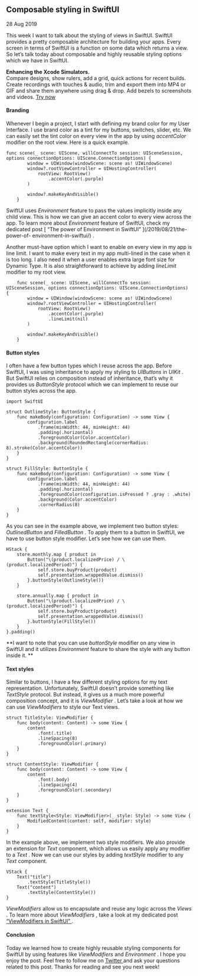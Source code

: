 ##  Composable styling in SwiftUI

28 Aug 2019

This week I want to talk about the styling of views in SwiftUI. SwiftUI
provides a pretty composable architecture for building your apps. Every screen
in terms of SwiftUI is a function on some data which returns a view. So let’s
talk today about composable and highly reusable styling options which we have
in SwiftUI.

**Enhancing the Xcode Simulators.**  
Compare designs, show rulers, add a grid, quick actions for recent builds.
Create recordings with touches & audio, trim and export them into MP4 or GIF
and share them anywhere using drag & drop. Add bezels to screenshots and
videos. [ Try now ](https://gumroad.com/a/931293139/ftvbh)

####  Branding

Whenever I begin a project, I start with defining my brand color for my User
Interface. I use brand color as a tint for my buttons, switches, slider, etc.
We can easily set the tint color on every view in the app by using
_accentColor_ modifier on the root view. Here is a quick example.

    
    
    func scene(_ scene: UIScene, willConnectTo session: UISceneSession, options connectionOptions: UIScene.ConnectionOptions) {
            window = UIWindow(windowScene: scene as! UIWindowScene)
            window?.rootViewController = UIHostingController(
                rootView: RootView()
                    .accentColor(.purple)
            )
    
            window?.makeKeyAndVisible()
        }
    

SwiftUI uses _Environment_ feature to pass the values implicitly inside any
child view. This is how we can give an accent color to every view across the
app. To learn more about _Environment_ feature of SwiftUI, check my dedicated
post [ “The power of Environment in SwiftUI” ](/2019/08/21/the-power-of-
environment-in-swiftui/) .

Another must-have option which I want to enable on every view in my app is
line limit. I want to make every text in my app multi-lined in the case when
it is too long. I also need it when a user enables extra large font size for
Dynamic Type. It is also straightforward to achieve by adding _lineLimit_
modifier to my root view.

    
    
        func scene(_ scene: UIScene, willConnectTo session: UISceneSession, options connectionOptions: UIScene.ConnectionOptions) {
            window = UIWindow(windowScene: scene as! UIWindowScene)
            window?.rootViewController = UIHostingController(
                rootView: RootView()
                    .accentColor(.purple)
                    .lineLimit(nil)
            )
    
            window?.makeKeyAndVisible()
        }
    

####  Button styles

I often have a few button types which I reuse across the app. Before SwiftUI,
I was using inheritance to apply my styling to _UIButtons_ in _UIKit_ . But
SwiftUI relies on composition instead of inheritance, that’s why it provides
us _ButtonStyle_ protocol which we can implement to reuse our button styles
across the app.

    
    
    import SwiftUI
    
    struct OutlineStyle: ButtonStyle {
        func makeBody(configuration: Configuration) -> some View {
            configuration.label
                .frame(minWidth: 44, minHeight: 44)
                .padding(.horizontal)
                .foregroundColor(Color.accentColor)
                .background(RoundedRectangle(cornerRadius: 8).stroke(Color.accentColor))
        }
    }
    
    struct FillStyle: ButtonStyle {
        func makeBody(configuration: Configuration) -> some View {
            configuration.label
                .frame(minWidth: 44, minHeight: 44)
                .padding(.horizontal)
                .foregroundColor(configuration.isPressed ? .gray : .white)
                .background(Color.accentColor)
                .cornerRadius(8)
        }
    }
    

As you can see in the example above, we implement two button styles:
_OutlinedButton_ and _FilledButton_ . To apply them to a button in SwiftUI, we
have to use button style modifier. Let’s see how we can use them.

    
    
    HStack {
        store.monthly.map { product in
            Button("\(product.localizedPrice) / \(product.localizedPeriod)") {
                self.store.buyProduct(product)
                self.presentation.wrappedValue.dismiss()
            }.buttonStyle(OutlineStyle())
        }
    
        store.annually.map { product in
            Button("\(product.localizedPrice) / \(product.localizedPeriod)") {
                self.store.buyProduct(product)
                self.presentation.wrappedValue.dismiss()
            }.buttonStyle(FillStyle())
        }
    }.padding()
    

**I want to note that you can use _buttonStyle_ modifier on any view in
SwiftUI and it utilizes _Environment_ feature to share the style with any
button inside it. **

####  Text styles

Similar to buttons, I have a few different styling options for my text
representation. Unfortunately, SwiftUI doesn’t provide something like
_TextStyle_ protocol. But instead, it gives us a much more powerful
composition concept, and it is _ViewModifier_ . Let’s take a look at how we
can use _ViewModifiers_ to style our Text views.

    
    
    struct TitleStyle: ViewModifier {
        func body(content: Content) -> some View {
            content
                .font(.title)
                .lineSpacing(8)
                .foregroundColor(.primary)
        }
    }
    
    struct ContentStyle: ViewModifier {
        func body(content: Content) -> some View {
            content
                .font(.body)
                .lineSpacing(4)
                .foregroundColor(.secondary)
        }
    }
    
    extension Text {
        func textStyle<Style: ViewModifier>(_ style: Style) -> some View {
            ModifiedContent(content: self, modifier: style)
        }
    }
    

In the example above, we implement two style modifiers. We also provide an
extension for _Text_ component, which allows us easily apply any modifier to a
_Text_ . Now we can use our styles by adding _textStyle_ modifier to any
_Text_ component.

    
    
    VStack {
        Text("title")
            .textStyle(TitleStyle())
        Text("content")
            .textStyle(ContentStyle())
    }
    

_ViewModifiers_ allow us to encapsulate and reuse any logic across the _Views_
. To learn more about _ViewModifiers_ , take a look at my dedicated post [
“ViewModifiers in SwiftUI” ](/2019/08/07/viewmodifiers-in-swiftui/) .

####  Conclusion

Today we learned how to create highly reusable styling components for SwiftUI
by using features like _ViewModifiers_ and _Environment_ . I hope you enjoy
the post. Feel free to follow me on [ Twitter ](https://twitter.com/mecid) and
ask your questions related to this post. Thanks for reading and see you next
week!

